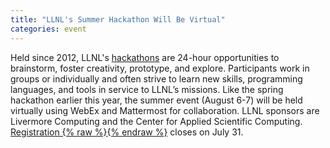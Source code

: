 ```yaml
---
title: "LLNL's Summer Hackathon Will Be Virtual"
categories: event
---
```


Held since 2012, LLNL's [hackathons](https://computing.llnl.gov/newsroom/hackathons) are 24-hour opportunities to brainstorm, foster creativity, prototype, and explore. Participants work in groups or individually and often strive to learn new skills, programming languages, and tools in service to LLNL’s missions. Like the spring hackathon earlier this year, the summer event (August 6-7) will be held virtually using WebEx and Mattermost for collaboration. LLNL sponsors are Livermore Computing and the Center for Applied Scientific Computing. [Registration {% raw %}<i class="fa fa-lock"></i>{% endraw %}](https://hackathon.llnl.gov) closes on July 31.
